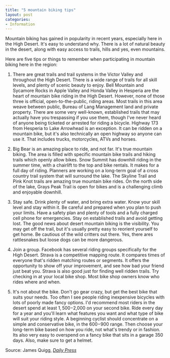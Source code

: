 ```yaml
---
title: "5 mountain biking tips"
layout: post
categories:
- Information
---
```


Mountain biking has gained in popularity in recent years, especially here in the High Desert. It's easy to understand why. There is a lot of natural beauty in the desert, along with easy access to trails, hills and yes, even mountains.

Here are five tips or things to remember when participating in mountain biking here in the region:

1. There are great trails and trail systems in the Victor Valley and throughout the High Desert. There is a wide range of trails for all skill levels, and plenty of scenic beauty to enjoy. Bell Mountain and Sycamore Rocks in Apple Valley and Honda Valley in Hesperia are the heart of mountain bike riding in the High Desert. However, none of those three is official, open-to-the-public, riding areas. Most trails in this area weave between public, Bureau of Lang Management land and private property. There are some very well-known, established trails that may actually have you trespassing if you use them, though I've never heard of anyone being ticketed or arrested for riding a bicycle. Highway 173 from Hesperia to Lake Arrowhead is an exception. It can be ridden on a mountain bike, but it's also technically an open highway so anyone can use it. That includes trucks, motorcycles, ATVs and horses.

2. Big Bear is an amazing place to ride, and not far. It's true mountain biking. The area is filled with specific mountain bike trails and hiking trails which openly allow bikes. Snow Summit has downhill riding in the summer time, with a chairlift to the top and bike rentals. It makes for a full day of riding. Planners are working on a long-term goal of a cross country trail system that will surround the lake. The Skyline Trail and Pink Knot trails are amazing true mountain bike rides. On the north side of the lake, Grays Peak Trail is open for bikes and is a challenging climb and enjoyable downhill.

3. Stay safe. Drink plenty of water, and bring extra water. Know your skill level and stay within it. Be careful and prepared when you plan to push your limits. Have a safety plan and plenty of tools and a fully charged cell phone for emergencies. Stay on established trails and avoid getting lost. The good news about desert mountain biking is the visibility. You may get off the trail, but it's usually pretty easy to reorient yourself to get home. Be cautious of the wild critters out there. Yes, there ares rattlesnakes but loose dogs can be more dangerous.

4. Join a group. Facebook has several riding groups specifically for the High Desert. Strava is a competitive mapping route. It compares times of everyone that's ridden matching routes or segments. It offers the opportunity to show off your improvement, and see how bad your friend just beat you. Strava is also good just for finding well ridden trails. Try checking in at your local bike shop. Most bike shop owners know who rides where and when.

5. It's not about the bike. Don't go gear crazy, but get the best bike that suits your needs. Too often I see people riding inexpensive bicycles with lots of poorly made fancy options. I'd recommend most riders in the desert spend at least $1,500 -$2,000 on your second bike. Ride every day for a year and you'll learn what features you want and what type of bike will suit your riding style. A beginning cyclist should concentrate on a simple and conservative bike, in the $600-$900 range. Then choose your long-term bike based on how you ride, not what's trendy or in fashion. Its also very easy to overspend on a fancy bike that sits in a garage 350 days. Also, make sure to get a helmet.

Source: James Quigg, [*Daily Press*](https://www.vvdailypress.com)
